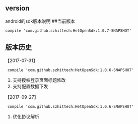 ## version

android的sdk版本说明
##当前版本

    compile 'com.github.szhittech:HetOpenSdk:1.0.7-SNAPSHOT'

## 版本历史
【2017-07-31】

     compile 'com.github.szhittech:HetOpenSdk:1.0.6-SNAPSHOT'
    
 1. 支持授权登录页面标题修改
 2. 支持配置数据下发


【2017-09-27】

     compile 'com.github.szhittech:HetOpenSdk:1.0.6-SNAPSHOT'
    
 1. 优化协议解析

   